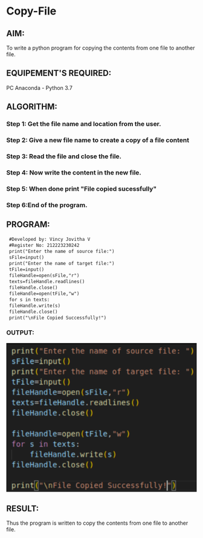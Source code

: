 # Copy-File
## AIM:
To write a python program for copying the contents from one file to another file.
## EQUIPEMENT'S REQUIRED: 
PC
Anaconda - Python 3.7
## ALGORITHM: 
### Step 1: Get the file name and location from the user.
### Step 2: Give a new file name to create a copy of a file content
### Step 3: Read the file and close the file.
### Step 4: Now write the content in the new file.
### Step 5: When done print "File copied sucessfully"
### Step 6:End of the program.

## PROGRAM:
```
 #Developed by: Vincy Jovitha V
 #Register No: 212223230242
 print("Enter the name of source file:")
 sFile=input()
 print("Enter the name of target file:")
 tFile=input()
 fileHandle=open(sFile,"r")
 texts=fileHandle.readlines()
 fileHandle.close()
 fileHandle=open(tFile,"w")
 for s in texts:
 fileHandle.write(s)
 fileHandle.close()
 print("\nFile Copied Successfully!")
```
### OUTPUT:
![alt text](py11.png)

## RESULT:
Thus the program is written to copy the contents from one file to another file.

